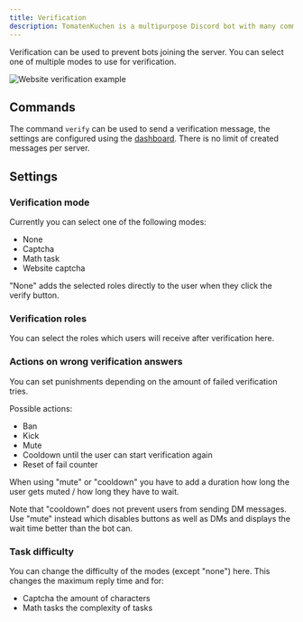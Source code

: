 ```yaml
---
title: Verification
description: TomatenKuchen is a multipurpose Discord bot with many common and innovative features for your server. Setup and usage of verification to prevent bots joining and raiding.
---
```


Verification can be used to prevent bots joining the server. You can select one of multiple modes to use for verification.

![Website verification example](/img/verification_website.png)

## Commands

The command `verify` can be used to send a verification message, the settings are configured using the [dashboard](https://tomatenkuchen.com/dashboard/settings).
There is no limit of created messages per server.

## Settings

### Verification mode

Currently you can select one of the following modes:
- None
- Captcha
- Math task
- Website captcha

"None" adds the selected roles directly to the user when they click the verify button.

### Verification roles

You can select the roles which users will receive after verification here.

### Actions on wrong verification answers

You can set punishments depending on the amount of failed verification tries.

Possible actions:
- Ban
- Kick
- Mute
- Cooldown until the user can start verification again
- Reset of fail counter

When using "mute" or "cooldown" you have to add a duration how long the user gets muted / how long they have to wait.

Note that "cooldown" does not prevent users from sending DM messages.
Use "mute" instead which disables buttons as well as DMs and displays the wait time better than the bot can.

### Task difficulty

You can change the difficulty of the modes (except "none") here. This changes the maximum reply time and for:
- Captcha the amount of characters
- Math tasks the complexity of tasks

